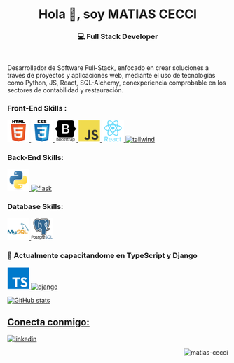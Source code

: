 <h1 align="center">Hola 👋, soy MATIAS CECCI</h1>

<h3 align="center">💻 Full Stack Developer</h3>

<br>

 <p> Desarrollador de Software Full-Stack, enfocado en crear soluciones a través de proyectos y aplicaciones web, mediante el uso de tecnologías como Python, JS, React, SQL-Alchemy, conexperiencia comprobable en los sectores de contabilidad y restauración.</p>
 
<h3 align="left">Front-End Skills : </h3>
<p align="left">
<a href="https://www.w3.org/html/" target="_blank" rel="noreferrer"> <img src="https://raw.githubusercontent.com/devicons/devicon/master/icons/html5/html5-original-wordmark.svg" alt="html5" width="50" height="50"/> </a>   <a href="https://www.w3schools.com/css/" target="_blank" rel="noreferrer"> <img src="https://raw.githubusercontent.com/devicons/devicon/master/icons/css3/css3-original-wordmark.svg" alt="css3" width="50" height="50"/> </a>    <a href="https://getbootstrap.com" target="_blank" rel="noreferrer"> <img src="https://raw.githubusercontent.com/devicons/devicon/master/icons/bootstrap/bootstrap-plain-wordmark.svg" alt="bootstrap" width="50" height="50"/> </a>   <a href="https://developer.mozilla.org/en-US/docs/Web/JavaScript" target="_blank" rel="noreferrer"> <img src="https://raw.githubusercontent.com/devicons/devicon/master/icons/javascript/javascript-original.svg" alt="javascript" width="50" height="50"/> </a>   <a href="https://reactjs.org/" target="_blank" rel="noreferrer"> <img src="https://raw.githubusercontent.com/devicons/devicon/master/icons/react/react-original-wordmark.svg" alt="react" width="50" height="50"/> <img src="https://www.vectorlogo.zone/logos/tailwindcss/tailwindcss-icon.svg" alt="tailwind" width="50" height="50"/> </a> </a></p>


<h3 align="left">Back-End Skills:  </h3>

<p align="left">
<a href="https://www.python.org" target="_blank" rel="noreferrer"> <img src="https://raw.githubusercontent.com/devicons/devicon/master/icons/python/python-original.svg" alt="python" width="50" height="50"/> </a> <a href="https://flask.palletsprojects.com/" target="_blank" rel="noreferrer"> <img src="https://www.vectorlogo.zone/logos/pocoo_flask/pocoo_flask-icon.svg" alt="flask" width="50" height="50"/> </a> </p>

<h3 align="left">Database Skills:  </h3>
<p align="left"> <a href="https://www.mysql.com/" target="_blank" rel="noreferrer"> <img src="https://raw.githubusercontent.com/devicons/devicon/master/icons/mysql/mysql-original-wordmark.svg" alt="mysql" width="50" height="50"/> </a> <a href="https://www.postgresql.org" target="_blank" rel="noreferrer"> <img src="https://raw.githubusercontent.com/devicons/devicon/master/icons/postgresql/postgresql-original-wordmark.svg" alt="postgresql" width="50" height="50"/> </a> </p>

<h3 align="left"> 🌱  Actualmente capacitandome en TypeScript y Django</h3>
<p align="left"> <a href="https://www.typescriptlang.org/" target="_blank" rel="noreferrer"> <img src="https://raw.githubusercontent.com/devicons/devicon/master/icons/typescript/typescript-original.svg" alt="typescript" width="50" height="50"/> </a>
 <a href="https://www.djangoproject.com/" target="_blank" rel="noreferrer"> <img src="https://cdn.worldvectorlogo.com/logos/django.svg" alt="django" width="40" height="40"/>
</p>




![GitHub stats](https://github-readme-stats.vercel.app/api?username=MATIAS-CECCI&show_icons=true&theme=dark)  

<h2 align="left"> Conecta conmigo: </h2>


<a href="https://www.linkedin.com/in/matias-exequiel-cecci" target="_blank" rel="noreferrer"> <img  src="https://cdn.jsdelivr.net/npm/simple-icons@3.0.1/icons/linkedin.svg" alt="linkedin" width="50" height="50"/></a> 
<br/>


<p align="RIGHT"> <img src="https://komarev.com/ghpvc/?username=matias-cecci&label=Profile%20views&color=0e75b6&style=flat" alt="matias-cecci" /> </p>

